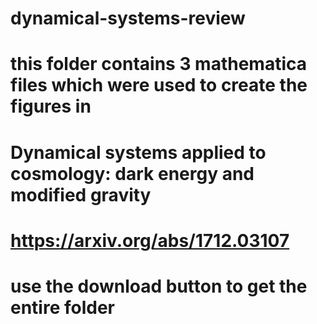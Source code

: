 # dynamical-systems-review
# this folder contains 3 mathematica files which were used to create the figures in 
# Dynamical systems applied to cosmology: dark energy and modified gravity
# https://arxiv.org/abs/1712.03107
# use the download button to get the entire folder
